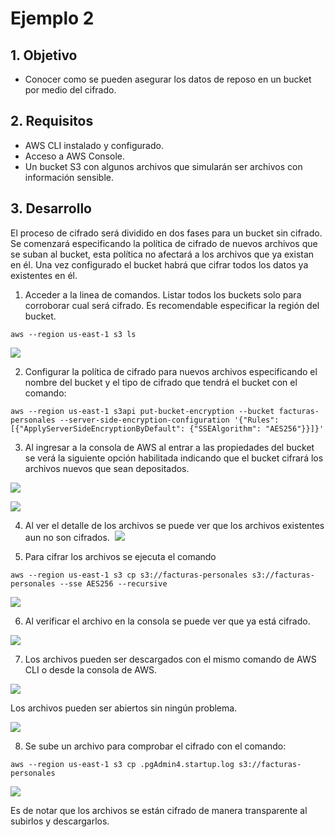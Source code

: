 # Ejemplo 2

## 1. Objetivo 
- Conocer como se pueden asegurar los datos de reposo en un bucket por medio del cifrado.

## 2. Requisitos
- AWS CLI instalado y configurado.
- Acceso a AWS Console.
- Un bucket S3 con algunos archivos que simularán ser archivos con información sensible.

## 3. Desarrollo 
El proceso de cifrado será dividido en dos fases para un bucket sin cifrado. Se comenzará especificando la política de cifrado de nuevos archivos que se suban al bucket, esta política no afectará a los archivos que ya existan en él.
Una vez configurado el bucket habrá que cifrar todos los datos ya existentes en él.

1. Acceder a la linea de comandos. Listar todos los buckets solo para corroborar cual será cifrado. Es recomendable especificar la región del bucket.

```ssh
aws --region us-east-1 s3 ls
```

<img src="img/ej3-list-buckets.png"></img>

2. Configurar la política de cifrado para nuevos archivos especificando el nombre del bucket y el tipo de cifrado que tendrá el bucket con el comando:
```ssh
aws --region us-east-1 s3api put-bucket-encryption --bucket facturas-personales --server-side-encryption-configuration '{"Rules": [{"ApplyServerSideEncryptionByDefault": {"SSEAlgorithm": "AES256"}}]}'
```

3. Al ingresar a la consola de AWS al entrar a las propiedades del bucket se verá la siguiente opción habilitada indicando que el bucket cifrará los archivos nuevos que sean depositados.

<img src="img/ej2-bucket-facturas-personales.png"></img>

<img src="img/ej2-awsconsole-cifrado.png"></img>

4. Al ver el detalle de los archivos se puede ver que los archivos existentes aun no son cifrados.
![]()
<img src="img/ej2-files-ciphered.png"></img>

5. Para cifrar los archivos se ejecuta el comando

```ssh
aws --region us-east-1 s3 cp s3://facturas-personales s3://facturas-personales --sse AES256 --recursive
```

<img src="img/ej2-files-ciphered.png"></img>

6. Al verificar el archivo en la consola se puede ver que ya está cifrado.

<img src="img/ej2-aws-console-file-cifrado.png"></img>

7. Los archivos pueden ser descargados con el mismo comando de AWS CLI o desde la consola de AWS.

<img src="img/ej2-list-files.png"></img>

Los archivos pueden ser abiertos sin ningún problema.

<img src="img/ej2-files-decrypted.png"></img>


8. Se sube un archivo para comprobar el cifrado con el comando:
```ssh
aws --region us-east-1 s3 cp .pgAdmin4.startup.log s3://facturas-personales
```

<img src="img/ej2-upload-file.png"></img>

Es de notar que los archivos se están cifrado de manera transparente al subirlos y descargarlos.